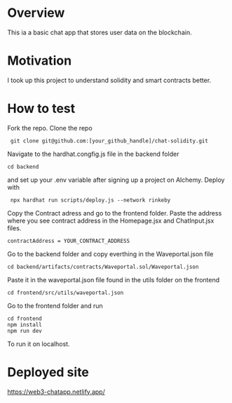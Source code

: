 <!-- # Basic Sample Hardhat Project

This project demonstrates a basic Hardhat use case. It comes with a sample contract, a test for that contract, a sample script that deploys that contract, and an example of a task implementation, which simply lists the available accounts.

Try running some of the following tasks:

```shell
npx hardhat accounts
npx hardhat compile
npx hardhat clean
npx hardhat test
npx hardhat node
node scripts/sample-script.js
npx hardhat help
``` -->

# Overview
<p>This ia a basic chat app that stores user data on the blockchain.</p>

# Motivation
<p>I took up this project to understand solidity and smart contracts better. </p>

# How to test
Fork the repo.
Clone the repo
```shell
 git clone git@github.com:[your_github_handle]/chat-solidity.git
```
Navigate to the hardhat.congfig.js file in the backend folder 
```shell
cd backend
```
and set up your .env variable after signing up a project on Alchemy. 
Deploy with
```shell
 npx hardhat run scripts/deploy.js --network rinkeby
 ```
 Copy the Contract adress and go to the frontend folder.
 Paste the address where you see contract address in the Homepage.jsx and ChatInput.jsx files.
 ```shell
 contractAddress = YOUR_CONTRACT_ADDRESS
 ```
 Go to the backend folder and copy everthing in the Waveportal.json file
 ```shell
 cd backend/artifacts/contracts/Waveportal.sol/Waveportal.json
 ```
 Paste it in the waveportal.json file found in the utils folder on the frontend
 ```shell
 cd frontend/src/utils/waveportal.json
 ```
 Go to the frontend folder and run
 ```shell
 cd frontend
 npm install
 npm run dev
 ```
 To run it on localhost.
 # Deployed site
 https://web3-chatapp.netlify.app/
